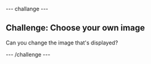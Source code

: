 \--- challange \---

## Challenge: Choose your own image

Can you change the image that's displayed?

\--- /challenge \---